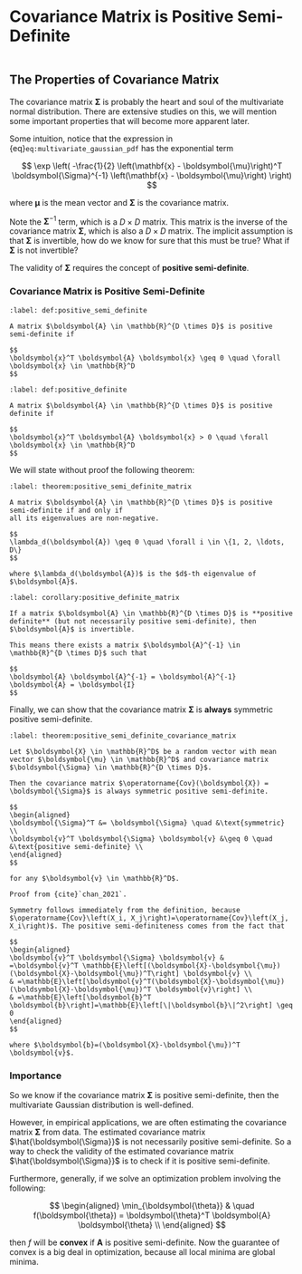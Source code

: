 # Covariance Matrix is Positive Semi-Definite

```{contents}
```

## The Properties of Covariance Matrix

The covariance matrix $\boldsymbol{\Sigma}$ is probably the heart and soul of
the multivariate normal distribution. There are extensive studies on this, we
will mention some important properties that will become more apparent later.

Some intuition, notice that the expression in {eq}`eq:multivariate_gaussian_pdf`
has the exponential term

$$
\exp \left( -\frac{1}{2} \left(\mathbf{x} - \boldsymbol{\mu}\right)^T \boldsymbol{\Sigma}^{-1} \left(\mathbf{x} - \boldsymbol{\mu}\right) \right)
$$

where $\boldsymbol{\mu}$ is the mean vector and $\boldsymbol{\Sigma}$ is the
covariance matrix.

Note the $\boldsymbol{\Sigma}^{-1}$ term, which is a $D \times D$ matrix. This
matrix is the inverse of the covariance matrix $\boldsymbol{\Sigma}$, which is
also a $D \times D$ matrix. The implicit assumption is that
$\boldsymbol{\Sigma}$ is invertible, how do we know for sure that this must be
true? What if $\boldsymbol{\Sigma}$ is not invertible?

The validity of $\boldsymbol{\Sigma}$ requires the concept of **positive
semi-definite**.

### Covariance Matrix is Positive Semi-Definite

```{prf:definition} Positive Semi-Definite
:label: def:positive_semi_definite

A matrix $\boldsymbol{A} \in \mathbb{R}^{D \times D}$ is positive semi-definite if

$$
\boldsymbol{x}^T \boldsymbol{A} \boldsymbol{x} \geq 0 \quad \forall \boldsymbol{x} \in \mathbb{R}^D
$$
```

```{prf:definition} Positive Definite
:label: def:positive_definite

A matrix $\boldsymbol{A} \in \mathbb{R}^{D \times D}$ is positive definite if

$$
\boldsymbol{x}^T \boldsymbol{A} \boldsymbol{x} > 0 \quad \forall \boldsymbol{x} \in \mathbb{R}^D
$$
```

We will state without proof the following theorem:

```{prf:theorem} Positive Semi-Definite Matrix
:label: theorem:positive_semi_definite_matrix

A matrix $\boldsymbol{A} \in \mathbb{R}^{D \times D}$ is positive semi-definite if and only if
all its eigenvalues are non-negative.

$$
\lambda_d(\boldsymbol{A}) \geq 0 \quad \forall i \in \{1, 2, \ldots, D\}
$$

where $\lambda_d(\boldsymbol{A})$ is the $d$-th eigenvalue of $\boldsymbol{A}$.
```

```{prf:corollary} Positive Definite Matrix
:label: corollary:positive_definite_matrix

If a matrix $\boldsymbol{A} \in \mathbb{R}^{D \times D}$ is **positive definite** (but not necessarily positive semi-definite), then $\boldsymbol{A}$ is invertible.

This means there exists a matrix $\boldsymbol{A}^{-1} \in \mathbb{R}^{D \times D}$ such that

$$
\boldsymbol{A} \boldsymbol{A}^{-1} = \boldsymbol{A}^{-1} \boldsymbol{A} = \boldsymbol{I}
$$
```

Finally, we can show that the covariance matrix $\boldsymbol{\Sigma}$ is
**always** symmetric positive semi-definite.

```{prf:theorem} Covariance Matrix is always Symmetric Positive Semi-Definite
:label: theorem:positive_semi_definite_covariance_matrix

Let $\boldsymbol{X} \in \mathbb{R}^D$ be a random vector with mean vector $\boldsymbol{\mu} \in \mathbb{R}^D$ and covariance matrix $\boldsymbol{\Sigma} \in \mathbb{R}^{D \times D}$.

Then the covariance matrix $\operatorname{Cov}(\boldsymbol{X}) = \boldsymbol{\Sigma}$ is always symmetric positive semi-definite.

$$
\begin{aligned}
\boldsymbol{\Sigma}^T &= \boldsymbol{\Sigma} \quad &\text{symmetric} \\
\boldsymbol{v}^T \boldsymbol{\Sigma} \boldsymbol{v} &\geq 0 \quad &\text{positive semi-definite} \\
\end{aligned}
$$

for any $\boldsymbol{v} \in \mathbb{R}^D$.
```

```{prf:proof}
Proof from {cite}`chan_2021`.

Symmetry follows immediately from the definition, because $\operatorname{Cov}\left(X_i, X_j\right)=\operatorname{Cov}\left(X_j, X_i\right)$. The positive semi-definiteness comes from the fact that

$$
\begin{aligned}
\boldsymbol{v}^T \boldsymbol{\Sigma} \boldsymbol{v} & =\boldsymbol{v}^T \mathbb{E}\left[(\boldsymbol{X}-\boldsymbol{\mu})(\boldsymbol{X}-\boldsymbol{\mu})^T\right] \boldsymbol{v} \\
& =\mathbb{E}\left[\boldsymbol{v}^T(\boldsymbol{X}-\boldsymbol{\mu})(\boldsymbol{X}-\boldsymbol{\mu})^T \boldsymbol{v}\right] \\
& =\mathbb{E}\left[\boldsymbol{b}^T \boldsymbol{b}\right]=\mathbb{E}\left[\|\boldsymbol{b}\|^2\right] \geq 0
\end{aligned}
$$

where $\boldsymbol{b}=(\boldsymbol{X}-\boldsymbol{\mu})^T \boldsymbol{v}$.
```

### Importance

So we know if the covariance matrix $\boldsymbol{\Sigma}$ is positive
semi-definite, then the multivariate Gaussian distribution is well-defined.

However, in empirical applications, we are often estimating the covariance
matrix $\boldsymbol{\Sigma}$ from data. The estimated covariance matrix
$\hat{\boldsymbol{\Sigma}}$ is not necessarily positive semi-definite. So a way
to check the validity of the estimated covariance matrix
$\hat{\boldsymbol{\Sigma}}$ is to check if it is positive semi-definite.

Furthermore, generally, if we solve an optimization problem involving the
following:

$$
\begin{aligned}
\min_{\boldsymbol{\theta}} & \quad f(\boldsymbol{\theta}) = \boldsymbol{\theta}^T \boldsymbol{A} \boldsymbol{\theta} \\
\end{aligned}
$$

then $f$ will be **convex** if $\boldsymbol{A}$ is positive semi-definite. Now
the guarantee of convex is a big deal in optimization, because all local minima
are global minima.
